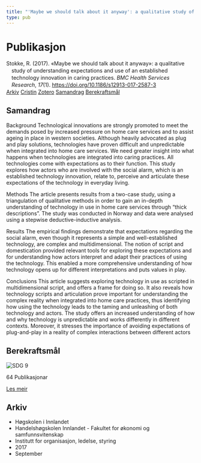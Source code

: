 ```yaml
---
title: "'Maybe we should talk about it anyway': a qualitative study of understanding expectations and use of an established technology innovation in caring practices"
type: pub
---
```

<h1>Publikasjon</h1>
<article id="csl-bib-container-49KICPT8" class="csl-bib-container">
  <div class="csl-bib-body" style="line-height: 1.35; padding-left: 1em; text-indent:-1em;">
  <div class="csl-entry">Stokke, R. (2017). &#xAB;Maybe we should talk about it anyway&#xBB;: a qualitative study of understanding expectations and use of an established technology innovation in caring practices. <i>BMC Health Services Research</i>, <i>17</i>(1). <a href="https://doi.org/10.1186/s12913-017-2587-3">https://doi.org/10.1186/s12913-017-2587-3</a></div>
</div>
  <div class="csl-bib-buttons">
    <a href="#taxonomy-article-49KICPT8" class="csl-bib-button">Arkiv</a>
    <a href="https://app.cristin.no/results/show.jsf?id=1494594" alt="Cristin URL" class="csl-bib-button">Cristin</a>
    <a href="http://zotero.org/groups/5022929/items/49KICPT8" alt="Zotero URL" class="csl-bib-button">Zotero</a>
    <a href="#abstract-article-49KICPT8" class="csl-bib-button">Samandrag</a>
    <a href="#sdg-article-49KICPT8" class="csl-bib-button">Berekraftsmål</a>
  </div>
  <div id="csl-bib-meta-container-49KICPT8"></div>
</article>
<div id="csl-bib-meta-49KICPT8" class="csl-bib-meta">
  <article id="abstract-article-49KICPT8" class="abstract-article">
    <h1>Samandrag</h1>
    Background 
Technological innovations are strongly promoted to meet the demands posed by increased pressure on home care services and to assist ageing in place in western societies. Although heavily advocated as plug and play solutions, technologies have proven difficult and unpredictable when integrated into home care services. We need greater insight into what happens when technologies are integrated into caring practices. All technologies come with expectations as to their function. This study explores how actors who are involved with the social alarm, which is an established technology innovation, relate to, perceive and articulate these expectations of the technology in everyday living. 
 
Methods 
The article presents results from a two-case study, using a triangulation of qualitative methods in order to gain an in-depth understanding of technology in use in home care services through “thick descriptions”. The study was conducted in Norway and data were analysed using a stepwise deductive-inductive analysis. 
 
Results 
The empirical findings demonstrate that expectations regarding the social alarm, even though it represents a simple and well-established technology, are complex and multidimensional. The notion of script and domestication provided relevant tools for exploring these expectations and for understanding how actors interpret and adapt their practices of using the technology. This enabled a more comprehensive understanding of how technology opens up for different interpretations and puts values in play. 
 
Conclusions 
This article suggests exploring technology in use as scripted in multidimensional script, and offers a frame for doing so. It also reveals how technology scripts and articulation prove important for understanding the complex reality when integrated into home care practices, thus identifying how using the technology leads to the taming and unleashing of both technology and actors. The study offers an increased understanding of how and why technology is unpredictable and works differently in different contexts. Moreover, it stresses the importance of avoiding expectations of plug-and-play in a reality of complex interactions between different actors
  </article>
  <article id="sdg-article-49KICPT8" class="sdg-article">
    <h1>Berekraftsmål</h1>
    <div class="sdg-container"><div id="sdg9" class="sdg">
<img src="{{< params subfolder >}}images/sdg/sdg09_no.png" class="image" alt="SDG 9">
<div class="sdg-overlay">
<p class="sdg-publication-count"><span>64</span> Publikasjonar</p>
<p><a href="https://www.fn.no/om-fn/fns-baerekraftsmaal/industri-innovasjon-og-infrastruktur?lang=nno-NO" class="sdg-read-more">Les meir</a></p>
</div>
</div></div>
  </article>
  <article id="taxonomy-article-49KICPT8" class="taxonomy-article">
    <h1>Arkiv</h1>
    <ul>
      <li>Høgskolen i Innlandet</li>
      <li>Handelshøgskolen Innlandet - Fakultet for økonomi og samfunnsvitenskap</li>
      <li>Institutt for organisasjon, ledelse, styring</li>
      <li>2017</li>
      <li>September</li>
    </ul>
  </article>
</div>
